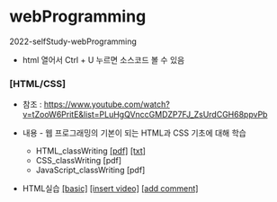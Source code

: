 # webProgramming
2022-selfStudy-webProgramming
* html 열어서 Ctrl + U 누르면 소스코드 볼 수 있음

### [HTML/CSS]
  * 참조 : https://www.youtube.com/watch?v=tZooW6PritE&list=PLuHgQVnccGMDZP7FJ_ZsUrdCGH68ppvPb
  
  * 내용 - 웹 프로그래밍의 기본이 되는 HTML과 CSS 기초에 대해 학습
    * HTML_classWriting [[pdf]](https://juheefatal.github.io/webProgramming/classWriting/HTML_ClassWriting.pdf)
                        [[txt]](https://github.com/juheefatal/webProgramming/blob/main/classWriting/about%20html.txt)
    * CSS_classWriting [pdf]
    * JavaScript_classWriting [pdf]
  
  * HTML실습 [[basic]](https://juheefatal.github.io/webProgramming/firstWebSite/HTML_ver.1_basic/0.index.html)
             [[insert video]](https://juheefatal.github.io/webProgramming/firstWebSite/HTML_ver.2_insertVideo/0.1.index_video.html)
             [[add comment]](https://juheefatal.github.io/webProgramming/firstWebSite/HTML_ver.3_addComment/0.2.index_comment.html)
